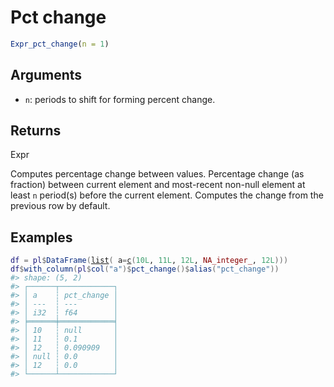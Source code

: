 # Pct change

```r
Expr_pct_change(n = 1)
```

## Arguments

- `n`: periods to shift for forming percent change.

## Returns

Expr

Computes percentage change between values. Percentage change (as fraction) between current element and most-recent non-null element at least `n` period(s) before the current element. Computes the change from the previous row by default.

## Examples

<pre class='r-example'><code><span class='r-in'><span><span class='va'>df</span> <span class='op'>=</span> <span class='va'>pl</span><span class='op'>$</span><span class='fu'>DataFrame</span><span class='op'>(</span><span class='fu'><a href='https://rdrr.io/r/base/list.html'>list</a></span><span class='op'>(</span> a<span class='op'>=</span><span class='fu'><a href='https://rdrr.io/r/base/c.html'>c</a></span><span class='op'>(</span><span class='fl'>10L</span>, <span class='fl'>11L</span>, <span class='fl'>12L</span>, <span class='cn'>NA_integer_</span>, <span class='fl'>12L</span><span class='op'>)</span><span class='op'>)</span><span class='op'>)</span></span></span>
<span class='r-in'><span><span class='va'>df</span><span class='op'>$</span><span class='fu'>with_column</span><span class='op'>(</span><span class='va'>pl</span><span class='op'>$</span><span class='fu'>col</span><span class='op'>(</span><span class='st'>"a"</span><span class='op'>)</span><span class='op'>$</span><span class='fu'>pct_change</span><span class='op'>(</span><span class='op'>)</span><span class='op'>$</span><span class='fu'>alias</span><span class='op'>(</span><span class='st'>"pct_change"</span><span class='op'>)</span><span class='op'>)</span></span></span>
<span class='r-out co'><span class='r-pr'>#&gt;</span> shape: (5, 2)</span>
<span class='r-out co'><span class='r-pr'>#&gt;</span> ┌──────┬────────────┐</span>
<span class='r-out co'><span class='r-pr'>#&gt;</span> │ a    ┆ pct_change │</span>
<span class='r-out co'><span class='r-pr'>#&gt;</span> │ ---  ┆ ---        │</span>
<span class='r-out co'><span class='r-pr'>#&gt;</span> │ i32  ┆ f64        │</span>
<span class='r-out co'><span class='r-pr'>#&gt;</span> ╞══════╪════════════╡</span>
<span class='r-out co'><span class='r-pr'>#&gt;</span> │ 10   ┆ null       │</span>
<span class='r-out co'><span class='r-pr'>#&gt;</span> │ 11   ┆ 0.1        │</span>
<span class='r-out co'><span class='r-pr'>#&gt;</span> │ 12   ┆ 0.090909   │</span>
<span class='r-out co'><span class='r-pr'>#&gt;</span> │ null ┆ 0.0        │</span>
<span class='r-out co'><span class='r-pr'>#&gt;</span> │ 12   ┆ 0.0        │</span>
<span class='r-out co'><span class='r-pr'>#&gt;</span> └──────┴────────────┘</span>
 </code></pre>